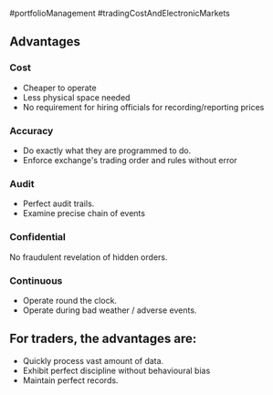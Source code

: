 #portfolioManagement #tradingCostAndElectronicMarkets 

## Advantages
### Cost 
- Cheaper to operate 
- Less physical space needed 
- No requirement for hiring officials for recording/reporting prices 

### Accuracy
- Do exactly what they are programmed to do. 
- Enforce exchange's trading order and rules without error 

### Audit 
- Perfect audit trails. 
- Examine precise chain of events 

### Confidential
No fraudulent revelation of hidden orders. 

### Continuous 
- Operate round the clock. 
- Operate during bad weather / adverse events. 

## For traders, the advantages are: 
- Quickly process vast amount of data. 
- Exhibit perfect discipline without behavioural bias 
- Maintain perfect records. 